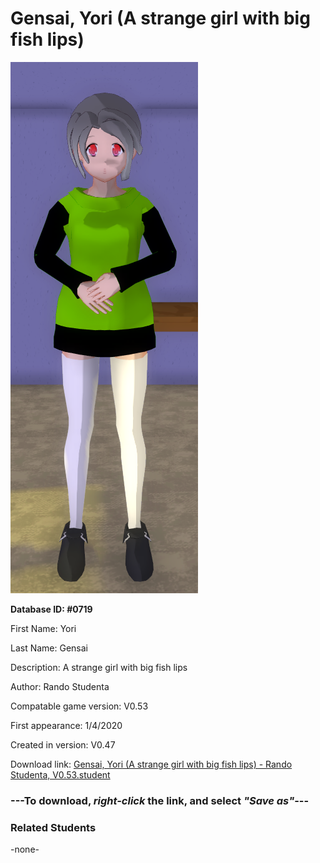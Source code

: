 # Gensai, Yori (A strange girl with big fish lips)

<img src="../../Files/Images/Gensai, Yori (A strange girl with big fish lips).png" title="Gensai, Yori (A strange girl with big fish lips) - Rando Studenta, V0.53">

**Database ID: #0719**

First Name: Yori

Last Name: Gensai

Description: A strange girl with big fish lips

Author: Rando Studenta

Compatable game version: V0.53

First appearance: 1/4/2020

Created in version: V0.47

Download link: <a href="https://raw.githubusercontent.com/Arbiter1223/Daigaku-Gurashi-Custom-Students/master/Files/Student%20Files/Gensai%2C%20Yori%20(A%20strange%20girl%20with%20big%20fish%20lips)%20-%20Rando%20Studenta%2C%20V0.53.student">Gensai, Yori (A strange girl with big fish lips) - Rando Studenta, V0.53.student</a>

### ---**To download, _right-click_ the link, and select _"Save as"_**---

### Related Students

-none-
